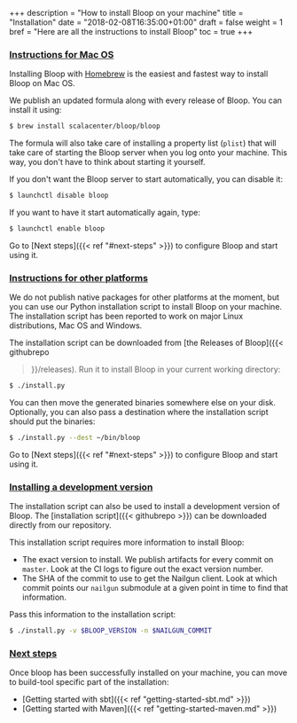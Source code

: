 +++
description = "How to install Bloop on your machine"
title = "Installation"
date = "2018-02-08T16:35:00+01:00"
draft = false
weight = 1
bref = "Here are all the instructions to install Bloop"
toc = true
+++

<h3 class="section-head" id="macos"><a href="#macos">Instructions for Mac OS</a></h3>

Installing Bloop with [Homebrew](https://brew.sh) is the easiest and fastest way to install Bloop on
Mac OS.

We publish an updated formula along with every release of Bloop. You can install it using:

```sh
$ brew install scalacenter/bloop/bloop
```

The formula will also take care of installing a property list (`plist`) that will take care of
starting the Bloop server when you log onto your machine. This way, you don't have to think about
starting it yourself.

If you don't want the Bloop server to start automatically, you can disable it: 

```sh
$ launchctl disable bloop
```

If you want to have it start automatically again, type:

```sh
$ launchctl enable bloop
```

Go to [Next steps]({{< ref "#next-steps" >}}) to configure Bloop and start using it.

<h3 class="section-head" id="manual"><a href="#manual">Instructions for other platforms</a></h3>

We do not publish native packages for other platforms at the moment, but you can use our
Python installation script to install Bloop on your machine. The installation script has been
reported to work on major Linux distributions, Mac OS and Windows.

The installation script can be downloaded from [the Releases of Bloop]({{< githubrepo
>}}/releases).
Run it to install Bloop in your current working directory:

```sh
$ ./install.py
```

You can then move the generated binaries somewhere else on your disk. Optionally, you can also pass
a destination where the installation script should put the binaries:

```sh
$ ./install.py --dest ~/bin/bloop
```

Go to [Next steps]({{< ref "#next-steps" >}}) to configure Bloop and start using it.

<h3 class="section-head" id="development"><a href="#development">Installing a development version</a></h3>

The installation script can also be used to install a development version of Bloop. The [installation
script]({{< githubrepo >}}) can be downloaded directly from our repository.

This installation script requires more information to install Bloop:

 - The exact version to install. We publish artifacts for every commit on `master`. Look at the CI
   logs to figure out the exact version number.
 - The SHA of the commit to use to get the Nailgun client. Look at which commit points our `nailgun`
   submodule at a given point in time to find that information.

Pass this information to the installation script:

```sh
$ ./install.py -v $BLOOP_VERSION -n $NAILGUN_COMMIT
```

<h3 class="section-head" id="next-steps"><a href="#next-steps">Next steps</a></h3>

Once bloop has been successfully installed on your machine, you can move to build-tool specific part
of the installation:

 - [Getting started with sbt]({{< ref "getting-started-sbt.md" >}})
 - [Getting started with Maven]({{< ref "getting-started-maven.md" >}})
